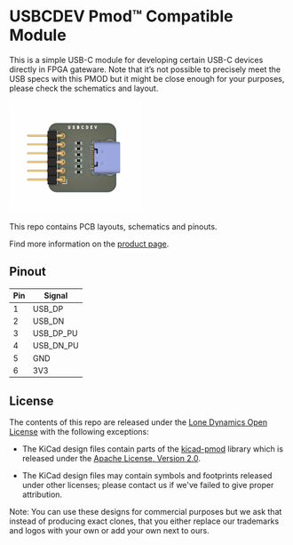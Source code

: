 # USBCDEV Pmod™ Compatible Module

This is a simple USB-C module for developing certain USB-C devices directly in FPGA gateware. Note that it’s not possible to precisely meet the USB specs with this PMOD but it might be close enough for your purposes, please check the schematics and layout.

![USBCDEV](https://github.com/machdyne/usbcdev/blob/c5176d957c436b294722f00590b92ff5d916376b/usbcdev.png)

This repo contains PCB layouts, schematics and pinouts.

Find more information on the [product page](https://machdyne.com/product/usbcdev-pmod/).

## Pinout

| Pin | Signal |
| --- | ------ |
| 1 | USB\_DP |
| 2 | USB\_DN |
| 3 | USB\_DP\_PU |
| 4 | USB\_DN\_PU |
| 5 | GND |
| 6 | 3V3 |

## License

The contents of this repo are released under the [Lone Dynamics Open License](LICENSE.md) with the following exceptions:

- The KiCad design files contain parts of the [kicad-pmod](https://github.com/mithro/kicad-pmod) library which is released under the [Apache License, Version 2.0](https://www.apache.org/licenses/LICENSE-2.0.html).

- The KiCad design files may contain symbols and footprints released under other licenses; please contact us if we've failed to give proper attribution.

Note: You can use these designs for commercial purposes but we ask that instead of producing exact clones, that you either replace our trademarks and logos with your own or add your own next to ours.
